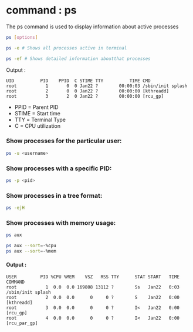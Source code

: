# command : ps

The ps command is used to display information about active processes 

```bash 
ps [options]
```

```bash
ps -e # Shows all processes active in terminal
```

```bash
ps -ef # Shows detailed information aboutthat processes
```


Output :

```
UID          PID    PPID  C STIME TTY          TIME CMD
root           1       0  0 Jan22 ?        00:00:03 /sbin/init splash
root           2       0  0 Jan22 ?        00:00:00 [kthreadd]
root           3       2  0 Jan22 ?        00:00:00 [rcu_gp]
```

- PPID = Parent PID
- STIME = Start time
- TTY = Terminal Type
- C = CPU utilization


### Show processes for the particular user:

```bash
ps -u <username>
```

### Show processes with a specific PID:

```bash
ps -p <pid>
```

### Show processes in a tree format:

```bash
ps -ejH
```


### Show processes with memory usage:


```bash
ps aux 
```

```bash
ps aux --sort=-%cpu
ps aux --sort=-%mem
```

#### Output : 
```
USER         PID %CPU %MEM    VSZ   RSS TTY      STAT START   TIME COMMAND
root           1  0.0  0.0 169808 13112 ?        Ss   Jan22   0:03 /sbin/init splash
root           2  0.0  0.0      0     0 ?        S    Jan22   0:00 [kthreadd]
root           3  0.0  0.0      0     0 ?        I<   Jan22   0:00 [rcu_gp]
root           4  0.0  0.0      0     0 ?        I<   Jan22   0:00 [rcu_par_gp]
```

